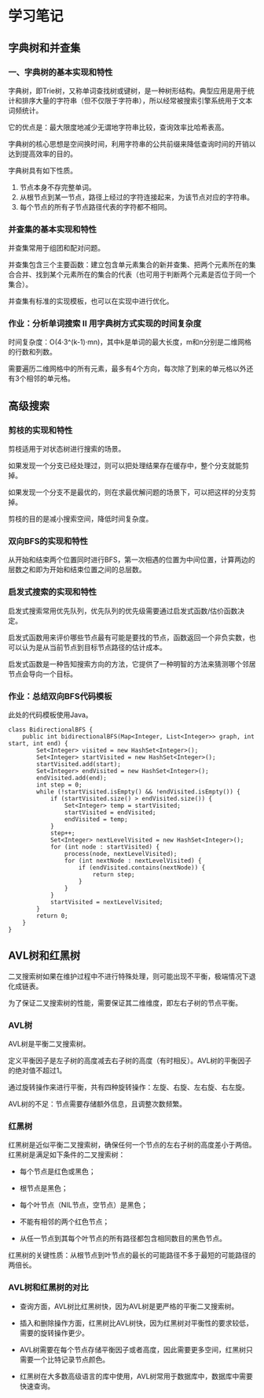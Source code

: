 # 学习笔记

## 字典树和并查集

### 一、字典树的基本实现和特性

字典树，即Trie树，又称单词查找树或键树，是一种树形结构。典型应用是用于统计和排序大量的字符串（但不仅限于字符串），所以经常被搜索引擎系统用于文本词频统计。

它的优点是：最大限度地减少无谓地字符串比较，查询效率比哈希表高。

字典树的核心思想是空间换时间，利用字符串的公共前缀来降低查询时间的开销以达到提高效率的目的。

字典树具有如下性质。

1. 节点本身不存完整单词。
2. 从根节点到某一节点，路径上经过的字符连接起来，为该节点对应的字符串。
3. 每个节点的所有子节点路径代表的字符都不相同。

### 并查集的基本实现和特性

并查集常用于组团和配对问题。

并查集包含三个主要函数：建立包含单元素集合的新并查集、把两个元素所在的集合合并、找到某个元素所在的集合的代表（也可用于判断两个元素是否位于同一个集合）。

并查集有标准的实现模板，也可以在实现中进行优化。

### 作业：分析单词搜索 II 用字典树方式实现的时间复杂度

时间复杂度：O(4·3^(k-1)·mn)，其中k是单词的最大长度，m和n分别是二维网格的行数和列数。

需要遍历二维网格中的所有元素，最多有4个方向，每次除了到来的单元格以外还有3个相邻的单元格。

## 高级搜索

### 剪枝的实现和特性

剪枝适用于对状态树进行搜索的场景。

如果发现一个分支已经处理过，则可以把处理结果存在缓存中，整个分支就能剪掉。

如果发现一个分支不是最优的，则在求最优解问题的场景下，可以把这样的分支剪掉。

剪枝的目的是减小搜索空间，降低时间复杂度。

### 双向BFS的实现和特性

从开始和结束两个位置同时进行BFS，第一次相遇的位置为中间位置，计算两边的层数之和即为开始和结束位置之间的总层数。

### 启发式搜索的实现和特性

启发式搜索常用优先队列，优先队列的优先级需要通过启发式函数/估价函数决定。

启发式函数用来评价哪些节点最有可能是要找的节点，函数返回一个非负实数，也可以认为是从当前节点到目标节点路径的估计成本。

启发式函数是一种告知搜索方向的方法，它提供了一种明智的方法来猜测哪个邻居节点会导向一个目标。

### 作业：总结双向BFS代码模板

此处的代码模板使用Java。

```
class BidirectionalBFS {
    public int bidirectionalBFS(Map<Integer, List<Integer>> graph, int start, int end) {
        Set<Integer> visited = new HashSet<Integer>();
        Set<Integer> startVisited = new HashSet<Integer>();
        startVisited.add(start);
        Set<Integer> endVisited = new HashSet<Integer>();
        endVisited.add(end);
        int step = 0;
        while (!startVisited.isEmpty() && !endVisited.isEmpty()) {
            if (startVisited.size() > endVisited.size()) {
                Set<Integer> temp = startVisited;
                startVisited = endVisited;
                endVisited = temp;
            }
            step++;
            Set<Integer> nextLevelVisited = new HashSet<Integer>();
            for (int node : startVisited) {
                process(node, nextLevelVisited);
                for (int nextNode : nextLevelVisited) {
                    if (endVisited.contains(nextNode)) {
                        return step;
                    }
                }
            }
            startVisited = nextLevelVisited;
        }
        return 0;
    }
}
```

##  AVL树和红黑树

二叉搜索树如果在维护过程中不进行特殊处理，则可能出现不平衡，极端情况下退化成链表。

为了保证二叉搜索树的性能，需要保证其二维维度，即左右子树的节点平衡。

### AVL树

AVL树是平衡二叉搜索树。

定义平衡因子是左子树的高度减去右子树的高度（有时相反）。AVL树的平衡因子的绝对值不超过1。

通过旋转操作来进行平衡，共有四种旋转操作：左旋、右旋、左右旋、右左旋。

AVL树的不足：节点需要存储额外信息，且调整次数频繁。

### 红黑树

红黑树是近似平衡二叉搜索树，确保任何一个节点的左右子树的高度差小于两倍。红黑树是满足如下条件的二叉搜索树：

- 每个节点是红色或黑色；

- 根节点是黑色；

- 每个叶节点（NIL节点，空节点）是黑色；

- 不能有相邻的两个红色节点；

- 从任一节点到其每个叶节点的所有路径都包含相同数目的黑色节点。

红黑树的关键性质：从根节点到叶节点的最长的可能路径不多于最短的可能路径的两倍长。

### AVL树和红黑树的对比

- 查询方面，AVL树比红黑树快，因为AVL树是更严格的平衡二叉搜索树。

- 插入和删除操作方面，红黑树比AVL树快，因为红黑树对平衡性的要求较低，需要的旋转操作更少。

- AVL树需要在每个节点存储平衡因子或者高度，因此需要更多空间，红黑树只需要一个比特记录节点颜色。

- 红黑树在大多数高级语言的库中使用，AVL树常用于数据库中，数据库中需要快速查询。
